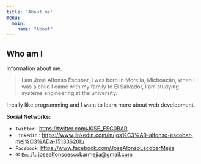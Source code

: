 ```yaml
---
title: 'About me'
menu:
  main:
    name: "About"
---
```


## Who am I
Information about me.

> I am José Alfonso Escobar, I was born in Morelia, Michoacán, when I was a child I came with my family to El Salvador, I am studying systems engineering at the university.

I really like programming and I want to learn more about web development.

**Social Networks:**
- `Twitter` : https://twitter.com/J0SE_ESC0BAR
- `LinkedIn` : https://www.linkedin.com/in/jos%C3%A9-alfonso-escobar-mej%C3%ADa-15133620b/
- `Facebook`:  https://www.facebook.com/JoseAlonsoEscobarMejia
- ✉ `Email`:  <a href="mailto:josealfonsoescobarmejia@gmail.com">josealfonsoescobarmejia@gmail.com</a>


